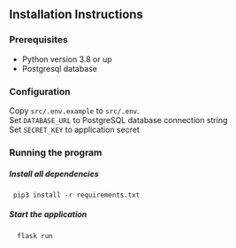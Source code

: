 ## Installation Instructions

### Prerequisites

* Python version 3.8 or up
* Postgresql database

### Configuration

Copy `src/.env.example` to `src/.env`.<br>
Set `DATABASE_URL` to PostgreSQL database connection string<br>
Set `SECRET_KEY` to application secret

### Running the program

##### Install all dependencies

```
 pip3 install -r requirements.txt
```

##### Start the application
```
  flask run
```


